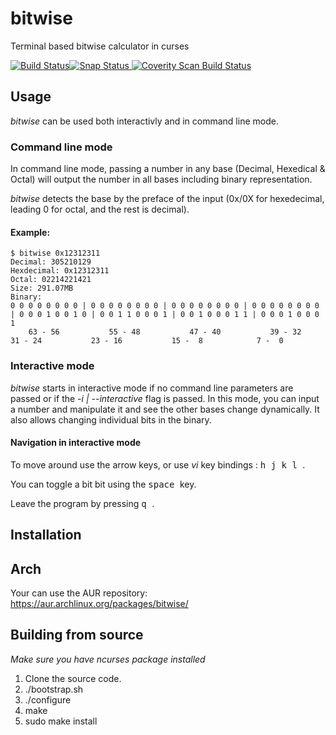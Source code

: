 # bitwise
Terminal based bitwise calculator in curses

[![Build Status](https://travis-ci.org/mellowcandle/bitwise.svg?branch=master)](https://travis-ci.org/mellowcandle/bitwise)[![Snap Status](https://build.snapcraft.io/badge/mellowcandle/bitwise.svg)](https://build.snapcraft.io/user/mellowcandle/bitwise)<a href="https://scan.coverity.com/projects/mellowcandle-bitwise">
  <img alt="Coverity Scan Build Status"
       src="https://scan.coverity.com/projects/18170/badge.svg"/>
</a>

## 

## Usage
_bitwise_ can be used both interactivly and in command line mode.

### Command line mode
In command line mode, passing a number in any base (Decimal, Hexedical & Octal) will output the number in all bases including binary representation.

_bitwise_ detects the base by the preface of the input (0x/0X for hexedecimal, leading 0 for octal, and the rest is decimal).

#### Example:

```
$ bitwise 0x12312311
Decimal: 305210129
Hexdecimal: 0x12312311
Octal: 02214221421
Size: 291.07MB
Binary:
0 0 0 0 0 0 0 0 | 0 0 0 0 0 0 0 0 | 0 0 0 0 0 0 0 0 | 0 0 0 0 0 0 0 0 | 0 0 0 1 0 0 1 0 | 0 0 1 1 0 0 0 1 | 0 0 1 0 0 0 1 1 | 0 0 0 1 0 0 0 1 
    63 - 56           55 - 48           47 - 40           39 - 32           31 - 24           23 - 16           15 -  8            7 -  0     
```

### Interactive mode
_bitwise_ starts in interactive mode if no command line parameters are passed or if the _-i | --interactive_ flag is passed.
In this mode, you can input a number and manipulate it and see the other bases change dynamically.
It also allows changing individual bits in the binary.

#### Navigation in interactive mode
To move around use the arrow keys, or use _vi_ key bindings : <kbd> h </kbd> <kbd> j </kbd> <kbd> k </kbd> <kbd> l </kbd>.

You can toggle a bit bit using the <kbd> space </kbd> key.

Leave the program by pressing <kbd> q </kbd>.

## Installation

## Arch
Your can use the AUR repository: https://aur.archlinux.org/packages/bitwise/

## Building from source

*Make sure you have ncurses package installed*
1. Clone the source code.
2. ./bootstrap.sh
3. ./configure
4. make
5. sudo make install


